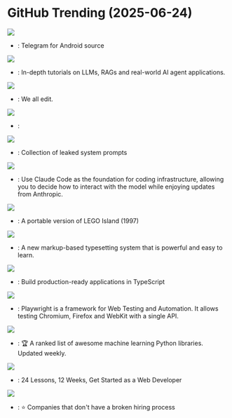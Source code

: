 # GitHub Trending (2025-06-24)

![](https://img.shields.io/badge/Java-New%20152-green?style=flat-square&logo=appveyor)
- [](https://github.comundefined): Telegram for Android source

![](https://img.shields.io/badge/Jupyter%20Notebook-New%20202-green?style=flat-square&logo=appveyor)
- [](https://github.comundefined): In-depth tutorials on LLMs, RAGs and real-world AI agent applications.

![](https://img.shields.io/badge/Rust-New%20425-green?style=flat-square&logo=appveyor)
- [](https://github.comundefined): We all edit.

![](https://img.shields.io/badge/C-New%20201-green?style=flat-square&logo=appveyor)
- [](https://github.comundefined): 

![](https://img.shields.io/badge/none-New%20168-green?style=flat-square&logo=appveyor)
- [](https://github.comundefined): Collection of leaked system prompts

![](https://img.shields.io/badge/TypeScript-New%20149-green?style=flat-square&logo=appveyor)
- [](https://github.comundefined): Use Claude Code as the foundation for coding infrastructure, allowing you to decide how to interact with the model while enjoying updates from Anthropic.

![](https://img.shields.io/badge/C%2B%2B-New%20130-green?style=flat-square&logo=appveyor)
- [](https://github.comundefined): A portable version of LEGO Island (1997)

![](https://img.shields.io/badge/Rust-New%20303-green?style=flat-square&logo=appveyor)
- [](https://github.comundefined): A new markup-based typesetting system that is powerful and easy to learn.

![](https://img.shields.io/badge/TypeScript-New%2085-green?style=flat-square&logo=appveyor)
- [](https://github.comundefined): Build production-ready applications in TypeScript

![](https://img.shields.io/badge/TypeScript-New%2048-green?style=flat-square&logo=appveyor)
- [](https://github.comundefined): Playwright is a framework for Web Testing and Automation. It allows testing Chromium, Firefox and WebKit with a single API.

![](https://img.shields.io/badge/none-New%2068-green?style=flat-square&logo=appveyor)
- [](https://github.comundefined): 🏆 A ranked list of awesome machine learning Python libraries. Updated weekly.

![](https://img.shields.io/badge/JavaScript-New%20368-green?style=flat-square&logo=appveyor)
- [](https://github.comundefined): 24 Lessons, 12 Weeks, Get Started as a Web Developer

![](https://img.shields.io/badge/JavaScript-New%2024-green?style=flat-square&logo=appveyor)
- [](https://github.comundefined): ⭐️ Companies that don't have a broken hiring process

